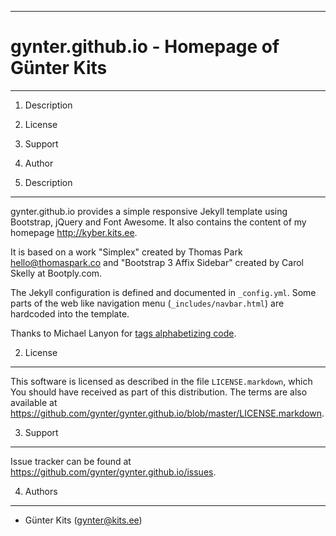------------------------------------------------------------------------
gynter.github.io - Homepage of Günter Kits
========================================================================
------------------------------------------------------------------------

1. Description
2. License
3. Support
4. Author

1. Description
--------------

gynter.github.io provides a simple responsive Jekyll template using 
Bootstrap, jQuery and Font Awesome. It also contains the content of my 
homepage <http://kyber.kits.ee>.

It is based on a work "Simplex" created by Thomas Park 
<hello@thomaspark.co> and "Bootstrap 3 Affix Sidebar" created by Carol 
Skelly at Bootply.com.

The Jekyll configuration is defined and documented in `_config.yml`. 
Some parts of the web like navigation menu (`_includes/navbar.html`) 
are hardcoded into the template.

Thanks to Michael Lanyon for [tags alphabetizing code](http://blog.lanyonm.org/articles/2013/11/21/alphabetize-jekyll-page-tags-pure-liquid.html).

2. License
----------

This software is licensed as described in the file `LICENSE.markdown`, 
which You should have received as part of this distribution. The terms 
are also available at 
<https://github.com/gynter/gynter.github.io/blob/master/LICENSE.markdown>.

3. Support
----------

Issue tracker can be found at
<https://github.com/gynter/gynter.github.io/issues>.

4. Authors
----------

  - Günter Kits (gynter@kits.ee)
